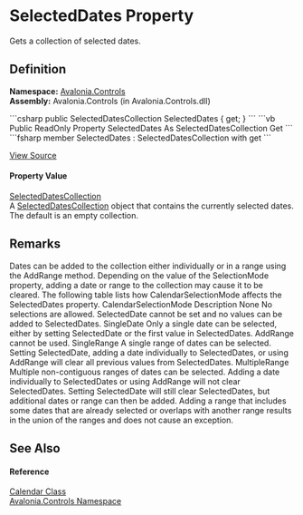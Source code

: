 # SelectedDates Property


Gets a collection of selected dates.



## Definition
**Namespace:** <a href="N_Avalonia_Controls">Avalonia.Controls</a>  
**Assembly:** Avalonia.Controls (in Avalonia.Controls.dll)

<Tabs groupId="api-code-preview">
<TabItem value="csharp" label="C#">
```csharp
public SelectedDatesCollection SelectedDates { get; }
```
</TabItem>
<TabItem value="vb" label="VB">
```vb
Public ReadOnly Property SelectedDates As SelectedDatesCollection
	Get
```
</TabItem>
<TabItem value="fsharp" label="F#">
```fsharp
member SelectedDates : SelectedDatesCollection with get
```
</TabItem>
</Tabs>



<a href="https://github.com/AvaloniaUI/Avalonia/tree/master/src/Avalonia.Controls/Calendar/Calendar.cs#L622" title="View the source code">View Source</a>



#### Property Value
<a href="T_Avalonia_Controls_Primitives_SelectedDatesCollection">SelectedDatesCollection</a>  
A <a href="https://learn.microsoft.com/dotnet/api/system.windows.controls.selecteddatescollection" target="_blank" rel="noopener noreferrer">SelectedDatesCollection</a> object that contains the currently selected dates. The default is an empty collection.

## Remarks
Dates can be added to the collection either individually or in a range using the AddRange method. Depending on the value of the SelectionMode property, adding a date or range to the collection may cause it to be cleared. The following table lists how CalendarSelectionMode affects the SelectedDates property. CalendarSelectionMode Description None No selections are allowed. SelectedDate cannot be set and no values can be added to SelectedDates. SingleDate Only a single date can be selected, either by setting SelectedDate or the first value in SelectedDates. AddRange cannot be used. SingleRange A single range of dates can be selected. Setting SelectedDate, adding a date individually to SelectedDates, or using AddRange will clear all previous values from SelectedDates. MultipleRange Multiple non-contiguous ranges of dates can be selected. Adding a date individually to SelectedDates or using AddRange will not clear SelectedDates. Setting SelectedDate will still clear SelectedDates, but additional dates or range can then be added. Adding a range that includes some dates that are already selected or overlaps with another range results in the union of the ranges and does not cause an exception.

## See Also


#### Reference
<a href="T_Avalonia_Controls_Calendar">Calendar Class</a>  
<a href="N_Avalonia_Controls">Avalonia.Controls Namespace</a>  


